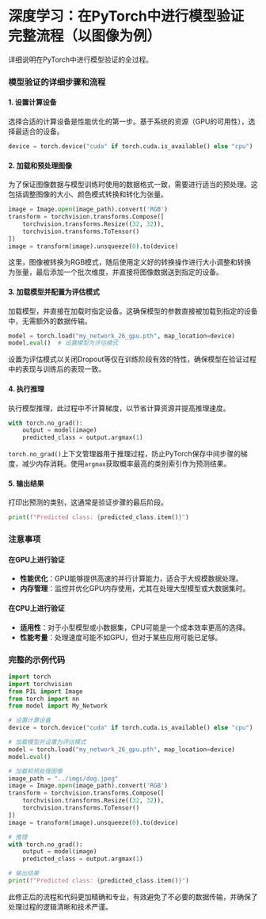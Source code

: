 # 深度学习：在PyTorch中进行模型验证完整流程（以图像为例）

详细说明在PyTorch中进行模型验证的全过程。

### 模型验证的详细步骤和流程

#### 1. **设置计算设备**

选择合适的计算设备是性能优化的第一步。基于系统的资源（GPU的可用性），选择最适合的设备。

```python
device = torch.device("cuda" if torch.cuda.is_available() else "cpu")
```

#### 2. **加载和预处理图像**

为了保证图像数据与模型训练时使用的数据格式一致，需要进行适当的预处理。这包括调整图像的大小、颜色模式转换和转化为张量。

```python
image = Image.open(image_path).convert('RGB')
transform = torchvision.transforms.Compose([
    torchvision.transforms.Resize((32, 32)),
    torchvision.transforms.ToTensor()
])
image = transform(image).unsqueeze(0).to(device)
```
这里，图像被转换为RGB模式，随后使用定义好的转换操作进行大小调整和转换为张量，最后添加一个批次维度，并直接将图像数据送到指定的设备。

#### 3. **加载模型并配置为评估模式**
加载模型，并直接在加载时指定设备。这确保模型的参数直接被加载到指定的设备中，无需额外的数据传输。

```python
model = torch.load("my_network_26_gpu.pth", map_location=device)
model.eval()  # 设置模型为评估模式
```
设置为评估模式以关闭Dropout等仅在训练阶段有效的特性，确保模型在验证过程中的表现与训练后的表现一致。

#### 4. **执行推理**
执行模型推理，此过程中不计算梯度，以节省计算资源并提高推理速度。

```python
with torch.no_grad():
    output = model(image)
    predicted_class = output.argmax(1)
```
`torch.no_grad()`上下文管理器用于推理过程，防止PyTorch保存中间步骤的梯度，减少内存消耗。使用`argmax`获取概率最高的类别索引作为预测结果。

#### 5. **输出结果**
打印出预测的类别，这通常是验证步骤的最后阶段。

```python
print(f"Predicted class: {predicted_class.item()}")
```

### 注意事项

#### 在GPU上进行验证
- **性能优化**：GPU能够提供高速的并行计算能力，适合于大规模数据处理。
- **内存管理**：监控并优化GPU内存使用，尤其在处理大型模型或大数据集时。

#### 在CPU上进行验证
- **适用性**：对于小型模型或小数据集，CPU可能是一个成本效率更高的选择。
- **性能考量**：处理速度可能不如GPU，但对于某些应用可能已足够。

### 完整的示例代码

```python
import torch
import torchvision
from PIL import Image
from torch import nn
from model import My_Network

# 设置计算设备
device = torch.device("cuda" if torch.cuda.is_available() else "cpu")

# 加载模型并设置为评估模式
model = torch.load("my_network_26_gpu.pth", map_location=device)
model.eval()

# 加载和预处理图像
image_path = "../imgs/dog.jpeg"
image = Image.open(image_path).convert('RGB')
transform = torchvision.transforms.Compose([
    torchvision.transforms.Resize((32, 32)),
    torchvision.transforms.ToTensor()
])
image = transform(image).unsqueeze(0).to(device)

# 推理
with torch.no_grad():
    output = model(image)
    predicted_class = output.argmax(1)

# 输出结果
print(f"Predicted class: {predicted_class.item()}")
```

此修正后的流程和代码更加精确和专业，有效避免了不必要的数据传输，并确保了处理过程的逻辑清晰和技术严谨。

